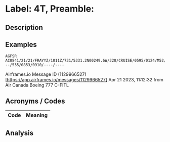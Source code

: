 # Label: 4T, Preamble: 

## Description

## Examples
```
AGFSR AC0841/21/21/FRAYYZ/1011Z/731/5331.2N00249.6W/320/CRUISE/0595/0124/M52/092055/0302/---/535/0853/0910/----/----
```
Airframes.io Message ID (1129966527)[https://app.airframes.io/messages/1129966527] Apr 21 2023, 11:12:32 from Air Canada Boeing 777 C-FITL

## Acronyms / Codes
Code | Meaning
---- | -------


## Analysis
